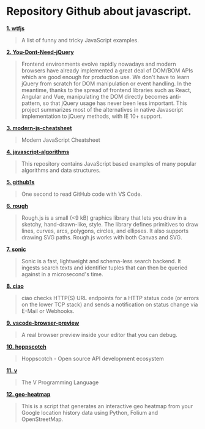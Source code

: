 # Repository Github about javascript.

**[](url)**
>

**[1. wtfjs](https://github.com/denysdovhan/wtfjs)**
> A list of funny and tricky JavaScript examples.

**[2. You-Dont-Need-jQuery](https://github.com/nefe/You-Dont-Need-jQuery)**
> Frontend environments evolve rapidly nowadays and modern browsers have already implemented a great deal of DOM/BOM APIs which are good enough for production use. We don't have to learn jQuery from scratch for DOM manipulation or event handling. In the meantime, thanks to the spread of frontend libraries such as React, Angular and Vue, manipulating the DOM directly becomes anti-pattern, so that jQuery usage has never been less important. This project summarizes most of the alternatives in native Javascript implementation to jQuery methods, with IE 10+ support.

**[3. modern-js-cheatsheet](https://github.com/mbeaudru/modern-js-cheatsheet)**
> Modern JavaScript Cheatsheet

**[4. javascript-algorithms](https://github.com/trekhleb/javascript-algorithms)**
> This repository contains JavaScript based examples of many popular algorithms and data structures.

**[5. github1s](https://github.com/conwnet/github1s)**
> One second to read GitHub code with VS Code.

**[6. rough](https://github.com/rough-stuff/rough)**
> Rough.js is a small (<9 kB) graphics library that lets you draw in a sketchy, hand-drawn-like, style. The library defines primitives to draw lines, curves, arcs, polygons, circles, and ellipses. It also supports drawing SVG paths. Rough.js works with both Canvas and SVG.

**[7. sonic](https://github.com/valeriansaliou/sonic)**
> Sonic is a fast, lightweight and schema-less search backend. It ingests search texts and identifier tuples that can then be queried against in a microsecond's time.

**[8. ciao](https://github.com/brotandgames/ciao)**
> ciao checks HTTP(S) URL endpoints for a HTTP status code (or errors on the lower TCP stack) and sends a notification on status change via E-Mail or Webhooks.

**[9. vscode-browser-preview](https://github.com/auchenberg/vscode-browser-preview)**
> A real browser preview inside your editor that you can debug.

**[10. hoppscotch](https://github.com/hoppscotch/hoppscotch)**
> Hoppscotch - Open source API development ecosystem

**[11. v](https://github.com/vlang/v)**
> The V Programming Language

**[12. geo-heatmap](https://github.com/luka1199/geo-heatmap)**
> This is a script that generates an interactive geo heatmap from your Google location history data using Python, Folium and OpenStreetMap.

